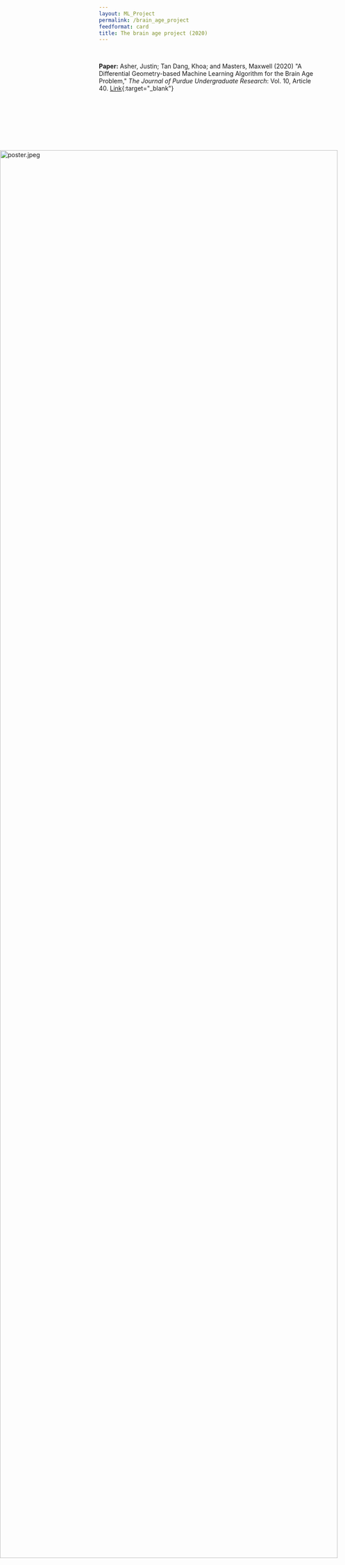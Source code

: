 ```yaml
---
layout: ML_Project
permalink: /brain_age_project
feedformat: card
title: The brain age project (2020)
---
```

<br/>

<head>
<style>
img[src*="#poster"] {
    width: 90%;
    bottom:0px;
    left:0px;
    position: absolute;
}
</style>
</head>

**Paper:** Asher, Justin; Tan Dang, Khoa; and Masters, Maxwell (2020) "A Differential Geometry-based Machine Learning Algorithm for the Brain Age Problem," *The Journal of Purdue Undergraduate Research*: Vol. 10, Article 40. [Link](https://docs.lib.purdue.edu/jpur/vol10/iss1/40/){:target="_blank"}

![poster.jpeg](poster.jpeg#poster)